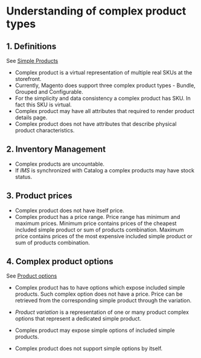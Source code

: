 # Understanding of complex product types

## 1. Definitions
See [Simple Products](simple-products.md)
* Complex product is a virtual representation of multiple real SKUs at the storefront.
* Currently, Magento does support three complex product types - Bundle, Grouped and Configurable.
* For the simplicity and data consistency a complex product has SKU.
In fact this SKU is virtual.
* Complex product may have all attributes that required to render product details page. 
* Complex product does not have attributes that describe physical product characteristics.

## 2. Inventory Management

* Complex products are uncountable.
* If *IMS* is synchronized with Catalog a complex products may have stock status.

## 3. Product prices
* Complex product does not have itself price.
* Complex product has a price range.
Price range has minimum and maximum prices.
Minimum price contains prices of the cheapest included simple product or sum of products combination. 
Maximum price contains prices of the most expensive included simple product or sum of products combination.

## 4. Complex product options 
See [Product options](products-options.md)

* Complex product has to have options which expose included simple products.
Such complex option does not have a price.
Price can be retrieved from the corresponding simple product through the variation.
* *Product variation* is a representation of one or many product complex options that represent a dedicated simple product.

* Complex product may expose simple options of included simple products.
* Complex product does not support simple options by itself.